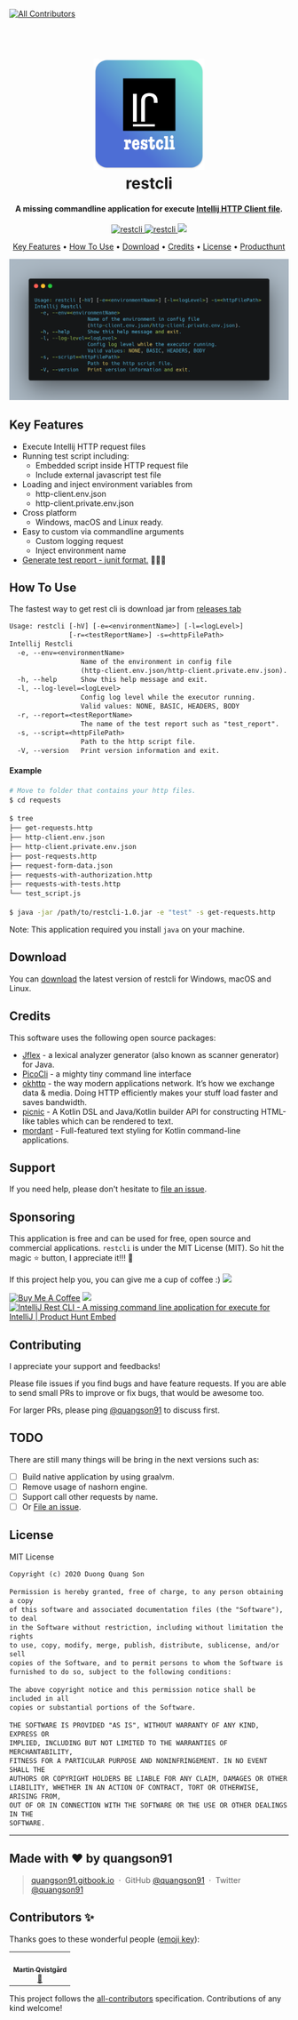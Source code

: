 
<!-- ALL-CONTRIBUTORS-BADGE:START - Do not remove or modify this section -->
[![All Contributors](https://img.shields.io/badge/all_contributors-1-orange.svg?style=flat-square)](#contributors-)
<!-- ALL-CONTRIBUTORS-BADGE:END -->
<h1 align="center">
  <br>
  <a href="https://github.com/quangson91/intellij_rest_cli"><img src="images/logo.png" alt="restcli" width="200"></a>
  <br>
  restcli
  <br>
</h1>

<h4 align="center">A missing commandline application for execute <a href="https://www.jetbrains.com/help/idea/http-client-in-product-code-editor.html" target="_blank">Intellij HTTP Client file</a>.</h4>

<p align="center">
  <a href="https://github.com/quangson91/intellij_rest_cli/releases/tag/v1.3">
    <img src="https://img.shields.io/badge/restcli-1.3-brightgreen"
         alt="restcli">
  </a>
  <a href="https://github.com/quangson91/intellij_rest_cli/blob/master/LICENSE">
      <img src="https://img.shields.io/badge/license-mit-blue"
           alt="restcli">
    </a>    
  <a href="https://paypal.me/quangson8128">
    <img src="https://img.shields.io/badge/$-donate-ff69b4.svg?maxAge=2592000&amp;style=flat">
  </a>
</p>

<p align="center">
  <a href="#key-features">Key Features</a> •
  <a href="#how-to-use">How To Use</a> •
  <a href="#download">Download</a> •
  <a href="#credits">Credits</a> •
  <a href="#license">License</a> •
  <a href="https://www.producthunt.com/posts/intellij-rest-cli">Producthunt</a>
</p>

![screenshot](images/restcli_screenshots.png)

## Key Features
* Execute Intellij HTTP request files
* Running test script including:
    - Embedded script inside HTTP request file
    - Include external javascript test file
* Loading and inject environment variables from
    - http-client.env.json
    - http-client.private.env.json
* Cross platform
  - Windows, macOS and Linux ready.
* Easy to custom via commandline arguments
  - Custom logging request
  - Inject environment name
* [Generate test report - junit format.](https://github.com/quangson91/demo_intellij_rest_cli) 🥰🥰🥰

## How To Use

The fastest way to get rest cli is download jar from [releases tab](https://github.com/quangson91/intellij_rest_cli/releases)

```
Usage: restcli [-hV] [-e=<environmentName>] [-l=<logLevel>]
               [-r=<testReportName>] -s=<httpFilePath>
Intellij Restcli
  -e, --env=<environmentName>
                  Name of the environment in config file
                  (http-client.env.json/http-client.private.env.json).
  -h, --help      Show this help message and exit.
  -l, --log-level=<logLevel>
                  Config log level while the executor running.
                  Valid values: NONE, BASIC, HEADERS, BODY
  -r, --report=<testReportName>
                  The name of the test report such as "test_report".
  -s, --script=<httpFilePath>
                  Path to the http script file.
  -V, --version   Print version information and exit.
```

#### Example
```bash
# Move to folder that contains your http files.
$ cd requests

$ tree
├── get-requests.http
├── http-client.env.json
├── http-client.private.env.json
├── post-requests.http
├── request-form-data.json
├── requests-with-authorization.http
├── requests-with-tests.http
└── test_script.js

$ java -jar /path/to/restcli-1.0.jar -e "test" -s get-requests.http
```

Note: This application required you install `java` on your machine.

## Download

You can [download](https://github.com/quangson91/intellij_rest_cli/releases) the latest version of restcli for Windows, macOS and Linux.

## Credits

This software uses the following open source packages:

- [Jflex](https://jflex.de/) -  a lexical analyzer generator (also known as scanner generator) for Java.
- [PicoCli](https://picocli.info/) - a mighty tiny command line interface
- [okhttp](https://github.com/square/okhttp) - the way modern applications network. It’s how we exchange data & media. Doing HTTP efficiently makes your stuff load faster and saves bandwidth.
- [picnic](https://github.com/JakeWharton/picnic) - A Kotlin DSL and Java/Kotlin builder API for constructing HTML-like tables which can be rendered to text.
- [mordant](https://github.com/ajalt/mordant) - Full-featured text styling for Kotlin command-line applications.

## Support

If you need help, please don't hesitate to [file an issue](https://github.com/quangson91/intellij_rest_cli/issues/new).
 

## Sponsoring

This application is free and can be used for free, open source and commercial applications. `restcli` is under the MIT License (MIT). So hit the magic ⭐ button, I appreciate it!!! 🙏

If this project help you, you can give me a cup of coffee :)
<a href="https://paypal.me/quangson8128">
    <img src="https://img.shields.io/badge/$-donate-ff69b4.svg?maxAge=2592000&amp;style=flat">
</a>

<a href="https://www.buymeacoffee.com/quangson91" target="_blank"><img src="https://cdn.buymeacoffee.com/buttons/default-orange.png" alt="Buy Me A Coffee" height="41" width="174"></a>
<a href="https://www.patreon.com/quangson91">
	<img src="https://c5.patreon.com/external/logo/become_a_patron_button@2x.png" width="160">
</a>
<a href="https://www.producthunt.com/posts/intellij-rest-cli?utm_source=badge-featured&utm_medium=badge&utm_souce=badge-intellij-rest-cli" target="_blank"><img src="https://api.producthunt.com/widgets/embed-image/v1/featured.svg?post_id=226394&theme=light" alt="IntelliJ Rest CLI - A missing command line application for execute for IntelliJ | Product Hunt Embed" style="width: 250px; height: 54px;" width="250px" height="54px" /></a>

## Contributing
I appreciate your support and feedbacks!

Please file issues if you find bugs and have feature requests. If you are able to send small PRs to improve or fix bugs, that would be awesome too.

For larger PRs, please ping [@quangson91](https://twitter.com/quangson91) to discuss first.

## TODO
There are still many things will be bring in the next versions such as:

- [ ] Build native application by using graalvm.
- [ ] Remove usage of nashorn engine.
- [ ] Support call other requests by name.
- [ ] Or [File an issue](https://github.com/quangson91/intellij_rest_cli/issues/new).

## License

MIT License
```
Copyright (c) 2020 Duong Quang Son

Permission is hereby granted, free of charge, to any person obtaining a copy
of this software and associated documentation files (the "Software"), to deal
in the Software without restriction, including without limitation the rights
to use, copy, modify, merge, publish, distribute, sublicense, and/or sell
copies of the Software, and to permit persons to whom the Software is
furnished to do so, subject to the following conditions:

The above copyright notice and this permission notice shall be included in all
copies or substantial portions of the Software.

THE SOFTWARE IS PROVIDED "AS IS", WITHOUT WARRANTY OF ANY KIND, EXPRESS OR
IMPLIED, INCLUDING BUT NOT LIMITED TO THE WARRANTIES OF MERCHANTABILITY,
FITNESS FOR A PARTICULAR PURPOSE AND NONINFRINGEMENT. IN NO EVENT SHALL THE
AUTHORS OR COPYRIGHT HOLDERS BE LIABLE FOR ANY CLAIM, DAMAGES OR OTHER
LIABILITY, WHETHER IN AN ACTION OF CONTRACT, TORT OR OTHERWISE, ARISING FROM,
OUT OF OR IN CONNECTION WITH THE SOFTWARE OR THE USE OR OTHER DEALINGS IN THE
SOFTWARE.
```
---

<h2 class="text-white mb-4">Made with <span class="heart">❤</span> by quangson91</h2>

> [quangson91.gitbook.io](https://quangson91.gitbook.io/uos/) &nbsp;&middot;&nbsp;
> GitHub [@quangson91](https://github.com/quangson91) &nbsp;&middot;&nbsp;
> Twitter [@quangson91](https://twitter.com/quangson91)

## Contributors ✨

Thanks goes to these wonderful people ([emoji key](https://allcontributors.org/docs/en/emoji-key)):

<!-- ALL-CONTRIBUTORS-LIST:START - Do not remove or modify this section -->
<!-- prettier-ignore-start -->
<!-- markdownlint-disable -->
<table>
  <tr>
    <td align="center"><a href="https://github.com/martinqvistgard"><img src="https://avatars2.githubusercontent.com/u/703595?v=4" width="100px;" alt=""/><br /><sub><b>Martin Qvistgård</b></sub></a><br /><a href="#userTesting-martinqvistgard" title="User Testing">📓</a></td>
  </tr>
</table>

<!-- markdownlint-enable -->
<!-- prettier-ignore-end -->
<!-- ALL-CONTRIBUTORS-LIST:END -->

This project follows the [all-contributors](https://github.com/all-contributors/all-contributors) specification. Contributions of any kind welcome!
